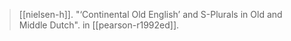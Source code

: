 > [[nielsen-h]]. "‘Continental Old English’ and S-Plurals in Old and Middle Dutch". in [[pearson-r1992ed]].